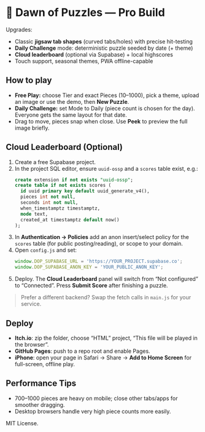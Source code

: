 
# 🌅 Dawn of Puzzles — Pro Build

Upgrades:
- Classic **jigsaw tab shapes** (curved tabs/holes) with precise hit-testing
- **Daily Challenge** mode: deterministic puzzle seeded by date (+ theme)
- **Cloud leaderboard** (optional via Supabase) + local highscores
- Touch support, seasonal themes, PWA offline-capable

## How to play
- **Free Play:** choose Tier and exact Pieces (10–1000), pick a theme, upload an image or use the demo, then **New Puzzle**.
- **Daily Challenge:** set Mode to Daily (piece count is chosen for the day). Everyone gets the same layout for that date.
- Drag to move, pieces snap when close. Use **Peek** to preview the full image briefly.

## Cloud Leaderboard (Optional)
1. Create a free Supabase project.
2. In the project SQL editor, ensure `uuid-ossp` and a `scores` table exist, e.g.:
   ```sql
   create extension if not exists "uuid-ossp";
   create table if not exists scores (
     id uuid primary key default uuid_generate_v4(),
     pieces int not null,
     seconds int not null,
     when_timestamptz timestamptz,
     mode text,
     created_at timestamptz default now()
   );
   ```
3. In **Authentication → Policies** add an anon insert/select policy for the `scores` table (for public posting/reading), or scope to your domain.
4. Open `config.js` and set:
   ```js
   window.DOP_SUPABASE_URL = 'https://YOUR_PROJECT.supabase.co';
   window.DOP_SUPABASE_ANON_KEY = 'YOUR_PUBLIC_ANON_KEY';
   ```
5. Deploy. The **Cloud Leaderboard** panel will switch from “Not configured” to “Connected”. Press **Submit Score** after finishing a puzzle.

> Prefer a different backend? Swap the fetch calls in `main.js` for your service.

## Deploy
- **Itch.io**: zip the folder, choose “HTML” project, “This file will be played in the browser”.
- **GitHub Pages**: push to a repo root and enable Pages.
- **iPhone**: open your page in Safari → Share → **Add to Home Screen** for full-screen, offline play.

## Performance Tips
- 700–1000 pieces are heavy on mobile; close other tabs/apps for smoother dragging.
- Desktop browsers handle very high piece counts more easily.

MIT License.
